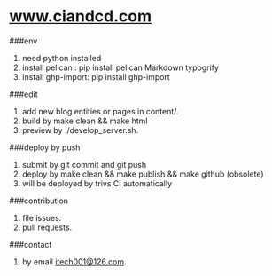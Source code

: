# www.ciandcd.com

###env
1. need python installed
1. install pelican : pip install pelican Markdown typogrify
1. install ghp-import: pip install ghp-import

###edit
1. add new blog entities or pages in content/.
1. build by make clean && make html
1. preview by ./develop_server.sh.

###deploy by push
1. submit by git commit and git push
1. deploy by make clean && make publish && make github (obsolete)
1. will be deployed by trivs CI automatically

###contribution
1. file issues.
1. pull requests.

###contact
1. by email itech001@126.com.
